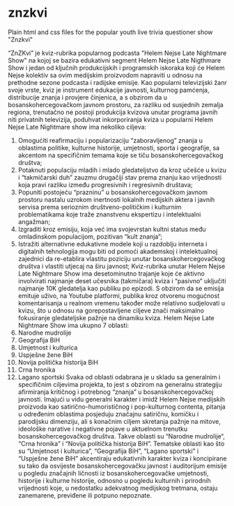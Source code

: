 # znzkvi
Plain html and css files for the popular youth live trivia questioner show "Znzkvi" 

“ZnZKviˮ je kviz-rubrika popularnog podcasta "Helem Nejse Late Nightmare Show" na kojoj se bazira edukativni segment Helem Nejse Late Nigthmare Show i jedan od ključnih produkcijskih i programskih iskoraka koji će Helem Nejse kolektiv sa ovim medijskim proizvodom napraviti u odnosu na prethodne sezone podcasta i radijske emisije. Kao popularni televizijski žanr svoje vrste, kviz je instrument edukacije javnosti, kulturnog pamćenja, distribucije znanja i provjere činjenica, a s obzirom da u bosanskohercegovačkom javnom prostoru, za razliku od susjednih zemalja regiona, trenutačno ne postoji produkcija kvizova unutar programa javnih niti privatnih televizija, poduhvat inkorporiranja kviza u popularni Helem Nejse Late Nightmare show ima nekoliko ciljeva: 
1.	Omogućiti reafirmaciju i popularizaciju “zaboravljenogˮ znanja u oblastima politike, kulturne historije, umjetnosti, sporta i geografije, sa akcentom na specifičnim temama koje se tiču bosanskohercegovačkog društva;
2.	Potaknuti populaciju mladih i mlado gledateljstvo da kroz učešće u kvizu i “takmičarski duhˮ zauzmu drugačiji stav prema znanju kao vrijednosti koja pravi razliku između progresivnih i regresivnih društava;
3.	 Popuniti postojeću “prazninuˮ u bosanskohercegovačkom javnom prostoru nastalu uzrokom inertnosti lokalnih medijskih aktera i javnih servisa prema serioznim društveno-političkim i kulturnim problematikama koje traže znanstvenu ekspertizu i intelektualni angažman; 
4.	Izgraditi kroz emisiju, koja već ima svojevrstan kultni status među omladinskom populacijom, pozitivan “kult znanjaˮ;
5.	Istražiti alternativne edukativne modele koji u razdoblju interneta i digitalnih tehnologija mogu biti od pomoći akademskoj i intelektualnoj zajednici da re-etablira vlastitu poziciju unutar bosanskohercegovačkog društva i vlastiti utjecaj na širu javnost; 
Kviz-rubrika unutar Helem Nejse Late Nightmare Show ima desetominutno trajanje koje će aktivno involvirati najmanje deset učesnika (takmičara) kviza i “pasivno“ uključiti najmanje 10K gledatelja kao publiku po epizodi. S obzirom da se emisija emituje uživo, na Youtube platformi, publika kroz otvorenu mogućnost komentarisanja u realnom vremenu također može relativno sudjelovati u kvizu, što u odnosu na gorepostavljene ciljeve znači maksimalno fokusiranje gledateljske pažnje na dinamiku kviza. 
Helem Nejse Late Nightmare Show ima ukupno 7 oblasti: 
1.	Narodne mudrolije
2.	Geografija BiH
3.	Umjetnost i kulturica
4.	Uspješne žene BiH
5.	Novija politička historija BiH
6.	Crna hronika
7.	Lagano sportski 
Svaka od oblasti odabrana je u skladu sa generalnim i specifičnim ciljevima projekta, to jest s obzirom na generalnu strategiju afirmiranja kritičnog i potrebnog “znanjaˮ u bosanskohercegovačkoj javnosti. Imajući u vidu generalni karakter i imidž Helem Nejse medijskih proizvoda kao satirično-humorističnog i pop-kulturnog contenta, pitanja u određenim oblastima posjeduju značajnu satiričnu, komičku i parodijsku dimenziju, ali s konačnim ciljem skretanja pažnje na mitove, ideološke narative i negativne pojave u aktuelnom trenutku bosanskohercegovačkog društva. Takve oblasti su “Narodne mudrolije“, “Crna hronikaˮ i “Novija politička historija BiHˮ. 
Tematske oblasti kao što su “Umjetnost i kulturicaˮ, “Geografija BiHˮ, ˮLagano sportskiˮ i “Uspješne žene BiHˮ akcentiraju edukativnih karakter kviza i koncipirane su tako da osvijeste bosanskohercegovačku javnost i auditorijum emisije u pogledu značajnih ličnosti iz bosanskohercegovačke umjetnosti, historije i kulturne historije, odnosno u pogledu kulturnih i prirodnih vrijednosti koje, u nedostatku adekvatnog medijskog tretmana, ostaju zanemarene, previđene ili potpuno nepoznate.

